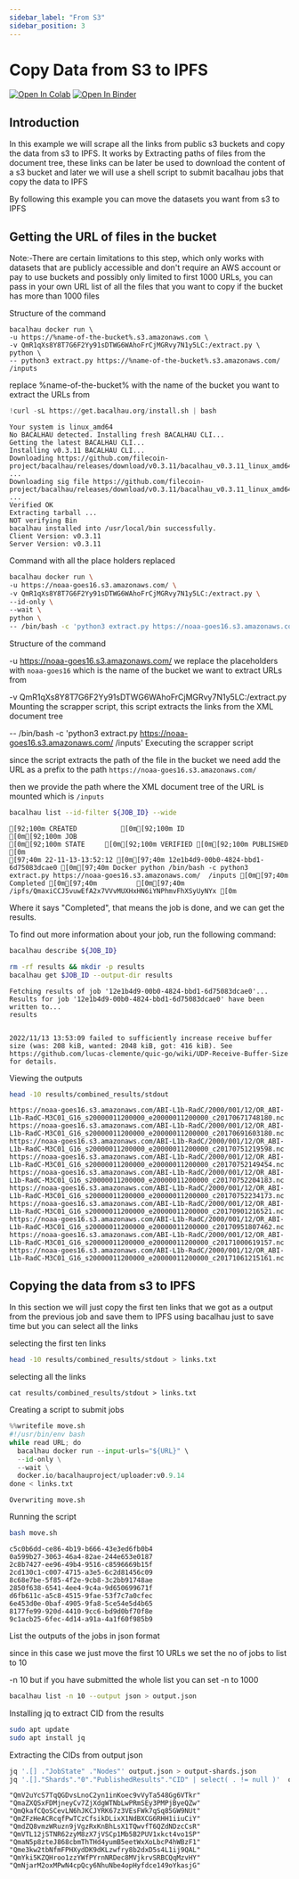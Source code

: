 ```yaml
---
sidebar_label: "From S3"
sidebar_position: 3
---
```

# Copy Data from S3 to IPFS


[![Open In Colab](https://colab.research.google.com/assets/colab-badge.svg)](https://colab.research.google.com/github/bacalhau-project/examples/blob/main/data-ingestion/s3-to-ipfs/index.ipynb)
[![Open In Binder](https://mybinder.org/badge.svg)](https://mybinder.org/v2/gh/bacalhau-project/examples/HEAD?labpath=data-ingestion/s3-to-ipfs/index.ipynb)

## Introduction

In this example we will scrape all the links from public s3 buckets and copy the data from s3 to IPFS.
It works by Extracting paths of files from the document tree, these links can be later be used to download the content of a s3 bucket and later we will use a shell script to submit bacalhau jobs that copy the data to IPFS

By following this example you can move the datasets you want from s3 to IPFS


## Getting the URL of files in the bucket

Note:-There are certain limitations to this step, which only works with datasets that are publicly accessible and don't require an AWS account or pay to use buckets and possibly only limited to first 1000 URLs, you can pass in your own URL list of all the files
that you want to copy if the bucket has more than 1000 files

Structure of the command

```
bacalhau docker run \
-u https://%name-of-the-bucket%.s3.amazonaws.com \
-v QmR1qXs8Y8T7G6F2Yy91sDTWG6WAhoFrCjMGRvy7N1y5LC:/extract.py \
python \
-- python3 extract.py https://%name-of-the-bucket%.s3.amazonaws.com/  /inputs
```

replace %name-of-the-bucket% with the name of the bucket you want to extract the URLs from



```python
!curl -sL https://get.bacalhau.org/install.sh | bash
```

    Your system is linux_amd64
    No BACALHAU detected. Installing fresh BACALHAU CLI...
    Getting the latest BACALHAU CLI...
    Installing v0.3.11 BACALHAU CLI...
    Downloading https://github.com/filecoin-project/bacalhau/releases/download/v0.3.11/bacalhau_v0.3.11_linux_amd64.tar.gz ...
    Downloading sig file https://github.com/filecoin-project/bacalhau/releases/download/v0.3.11/bacalhau_v0.3.11_linux_amd64.tar.gz.signature.sha256 ...
    Verified OK
    Extracting tarball ...
    NOT verifying Bin
    bacalhau installed into /usr/local/bin successfully.
    Client Version: v0.3.11
    Server Version: v0.3.11


 Command with all the place holders replaced


```bash
bacalhau docker run \
-u https://noaa-goes16.s3.amazonaws.com/ \
-v QmR1qXs8Y8T7G6F2Yy91sDTWG6WAhoFrCjMGRvy7N1y5LC:/extract.py \
--id-only \
--wait \
python \
-- /bin/bash -c 'python3 extract.py https://noaa-goes16.s3.amazonaws.com/  /inputs'
```

Structure of the command

-u https://noaa-goes16.s3.amazonaws.com/
we replace the placeholders with `noaa-goes16` which is the name of the bucket we want to extract URLs from

-v QmR1qXs8Y8T7G6F2Yy91sDTWG6WAhoFrCjMGRvy7N1y5LC:/extract.py \
Mounting the scrapper script, this script extracts the links from the XML document tree


-- /bin/bash -c 'python3 extract.py https://noaa-goes16.s3.amazonaws.com/  /inputs'
Executing the scrapper script

since the script extracts the path of the file in the bucket we need add the URL as a prefix to the path `https://noaa-goes16.s3.amazonaws.com/` 

then we provide the path where the XML document tree of the URL is mounted which is `/inputs`


```bash
bacalhau list --id-filter ${JOB_ID} --wide
```

    [92;100m CREATED           [0m[92;100m ID                                   [0m[92;100m JOB                                                                                          [0m[92;100m STATE     [0m[92;100m VERIFIED [0m[92;100m PUBLISHED                                            [0m
    [97;40m 22-11-13-13:52:12 [0m[97;40m 12e1b4d9-00b0-4824-bbd1-6d75083dcae0 [0m[97;40m Docker python /bin/bash -c python3 extract.py https://noaa-goes16.s3.amazonaws.com/  /inputs [0m[97;40m Completed [0m[97;40m          [0m[97;40m /ipfs/QmaxiCCJ5vuwEfA2x7VVvMUXHxHN6iYNPhmvFhXSyUyNYx [0m


Where it says "Completed", that means the job is done, and we can get the results.

To find out more information about your job, run the following command:



```bash
bacalhau describe ${JOB_ID}
```


```bash
rm -rf results && mkdir -p results
bacalhau get $JOB_ID --output-dir results
```

    Fetching results of job '12e1b4d9-00b0-4824-bbd1-6d75083dcae0'...
    Results for job '12e1b4d9-00b0-4824-bbd1-6d75083dcae0' have been written to...
    results


    2022/11/13 13:53:09 failed to sufficiently increase receive buffer size (was: 208 kiB, wanted: 2048 kiB, got: 416 kiB). See https://github.com/lucas-clemente/quic-go/wiki/UDP-Receive-Buffer-Size for details.


Viewing the outputs


```bash
head -10 results/combined_results/stdout
```

    https://noaa-goes16.s3.amazonaws.com/ABI-L1b-RadC/2000/001/12/OR_ABI-L1b-RadC-M3C01_G16_s20000011200000_e20000011200000_c20170671748180.nc
    https://noaa-goes16.s3.amazonaws.com/ABI-L1b-RadC/2000/001/12/OR_ABI-L1b-RadC-M3C01_G16_s20000011200000_e20000011200000_c20170691603180.nc
    https://noaa-goes16.s3.amazonaws.com/ABI-L1b-RadC/2000/001/12/OR_ABI-L1b-RadC-M3C01_G16_s20000011200000_e20000011200000_c20170751219598.nc
    https://noaa-goes16.s3.amazonaws.com/ABI-L1b-RadC/2000/001/12/OR_ABI-L1b-RadC-M3C01_G16_s20000011200000_e20000011200000_c20170752149454.nc
    https://noaa-goes16.s3.amazonaws.com/ABI-L1b-RadC/2000/001/12/OR_ABI-L1b-RadC-M3C01_G16_s20000011200000_e20000011200000_c20170752204183.nc
    https://noaa-goes16.s3.amazonaws.com/ABI-L1b-RadC/2000/001/12/OR_ABI-L1b-RadC-M3C01_G16_s20000011200000_e20000011200000_c20170752234173.nc
    https://noaa-goes16.s3.amazonaws.com/ABI-L1b-RadC/2000/001/12/OR_ABI-L1b-RadC-M3C01_G16_s20000011200000_e20000011200000_c20170901216521.nc
    https://noaa-goes16.s3.amazonaws.com/ABI-L1b-RadC/2000/001/12/OR_ABI-L1b-RadC-M3C01_G16_s20000011200000_e20000011200000_c20170951807462.nc
    https://noaa-goes16.s3.amazonaws.com/ABI-L1b-RadC/2000/001/12/OR_ABI-L1b-RadC-M3C01_G16_s20000011200000_e20000011200000_c20171000619157.nc
    https://noaa-goes16.s3.amazonaws.com/ABI-L1b-RadC/2000/001/12/OR_ABI-L1b-RadC-M3C01_G16_s20000011200000_e20000011200000_c20171061215161.nc


## Copying the data from s3 to IPFS

In this section we will just copy the first ten links that we got as a output from the previous job and save them to IPFS using bacalhau just to save time but you can select all the links

selecting the first ten links


```bash
head -10 results/combined_results/stdout > links.txt
```

selecting all the links

```
cat results/combined_results/stdout > links.txt
```

Creating a script to submit jobs


```python
%%writefile move.sh
#!/usr/bin/env bash
while read URL; do
  bacalhau docker run --input-urls="${URL}" \
  --id-only \
  --wait \
  docker.io/bacalhauproject/uploader:v0.9.14
done < links.txt
```

    Overwriting move.sh


Running the script


```bash
bash move.sh
```

    c5c0b6dd-ce86-4b19-b666-43e3ed6fb0b4
    0a599b27-3063-46a4-82ae-244e653e0187
    2c8b7427-ee96-49b4-9516-c8596669b15f
    2cd130c1-c007-4715-a3e5-6c2d81456c09
    8c68e7be-5f85-4f2e-9cb8-3c2bb91748ae
    2850f638-6541-4ee4-9c4a-9d650699671f
    d6fb611c-a5c8-4515-9fae-53f7c7a0cfec
    6e453d0e-0baf-4905-9fa8-5ce54e5d4b65
    8177fe99-920d-4410-9cc6-bd9d0bf70f8e
    9c1acb25-6fec-4d14-a91a-4a1f60f985b9


List the outputs of the jobs in json format

since in this case we just move the first 10 URLs we set the no of jobs to list to 10

-n 10 but if you have submitted the whole list you can set -n to 1000


```bash
bacalhau list -n 10 --output json > output.json
```

Installing jq to extract CID from the results


```bash
sudo apt update
sudo apt install jq
```

Extracting the CIDs from output json


```bash
jq '.[] ."JobState" ."Nodes"' output.json > output-shards.json
jq '.[]."Shards"."0"."PublishedResults"."CID" | select( . != null )'  output-shards.json
```

    "QmV2uYcS7TqQGDvsLnoC2yn1inKoec9vVyTa548Gg6VTkr"
    "QmaZXQSxFDMjneyCv7ZjXdgWTNbLwPRmSEy3PMPjByeQZw"
    "QmQkafCQoSCevLN6hJKCJYRK67z3VEsFWk7qSq85GW9NUt"
    "QmZFzHeACRcqfPwTCzCfsikDLixX1NdBXCG6RHH1iiuCiY"
    "QmdZQ8vmzWRuzn9jVgzRxKnBhLsX1TQwvfT6QZdNDzcCsR"
    "QmVTL12jSTNR62zyM8zX7jVSCp1Mb5B2PUV1xkct4vo1SP"
    "QmaN5p8zteJ868cbmThTHd4yumB5eetWxXoLbcP4hWBzF1"
    "Qme3kw2tbNfmFPHXydDK9dKLzwfry8b2dxD5s4L1ij9QAL"
    "QmYki5KZQHroo1zzYWfPYrnNRDec8MVjkrvSRBCQqMzvHY"
    "QmNjarM2oxMPwN4cpQcy6NhuNbe4opHyfdce149oYkasjG"

